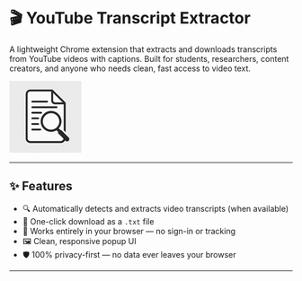# 🎬 YouTube Transcript Extractor

A lightweight Chrome extension that extracts and downloads transcripts from YouTube videos with captions. Built for students, researchers, content creators, and anyone who needs clean, fast access to video text.

![screenshot](icon128.png)

---

## ✨ Features

- 🔍 Automatically detects and extracts video transcripts (when available)
- 💾 One-click download as a `.txt` file
- 🧭 Works entirely in your browser — no sign-in or tracking
- 🖼️ Clean, responsive popup UI
- 🛡️ 100% privacy-first — no data ever leaves your browser

---

